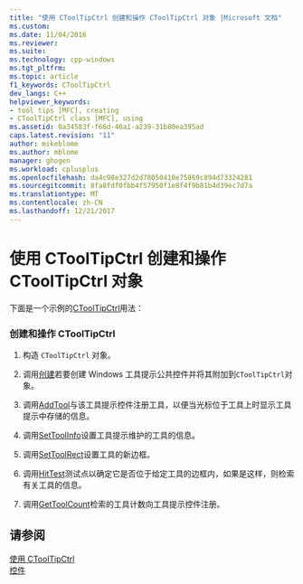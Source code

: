 ```yaml
---
title: "使用 CToolTipCtrl 创建和操作 CToolTipCtrl 对象 |Microsoft 文档"
ms.custom: 
ms.date: 11/04/2016
ms.reviewer: 
ms.suite: 
ms.technology: cpp-windows
ms.tgt_pltfrm: 
ms.topic: article
f1_keywords: CToolTipCtrl
dev_langs: C++
helpviewer_keywords:
- tool tips [MFC], creating
- CToolTipCtrl class [MFC], using
ms.assetid: 0a34583f-f66d-46a1-a239-31b80ea395ad
caps.latest.revision: "11"
author: mikeblome
ms.author: mblome
manager: ghogen
ms.workload: cplusplus
ms.openlocfilehash: da4c98e327d2d78050410e75869c894d73324281
ms.sourcegitcommit: 8fa8fdf0fbb4f57950f1e8f4f9b81b4d39ec7d7a
ms.translationtype: MT
ms.contentlocale: zh-CN
ms.lasthandoff: 12/21/2017
---
```

# <a name="using-ctooltipctrl-to-create-and-manipulate-a-ctooltipctrl-object"></a>使用 CToolTipCtrl 创建和操作 CToolTipCtrl 对象
下面是一个示例的[CToolTipCtrl](../mfc/reference/ctooltipctrl-class.md)用法：  
  
### <a name="to-create-and-manipulate-a-ctooltipctrl"></a>创建和操作 CToolTipCtrl  
  
1.  构造 `CToolTipCtrl` 对象。  
  
2.  调用[创建](../mfc/reference/ctooltipctrl-class.md#create)若要创建 Windows 工具提示公共控件并将其附加到`CToolTipCtrl`对象。  
  
3.  调用[AddTool](../mfc/reference/ctooltipctrl-class.md#addtool)与该工具提示控件注册工具，以便当光标位于工具上时显示工具提示中存储的信息。  
  
4.  调用[SetToolInfo](../mfc/reference/ctooltipctrl-class.md#settoolinfo)设置工具提示维护的工具的信息。  
  
5.  调用[SetToolRect](../mfc/reference/ctooltipctrl-class.md#settoolrect)设置工具的新边框。  
  
6.  调用[HitTest](../mfc/reference/ctooltipctrl-class.md#hittest)测试点以确定它是否位于给定工具的边框内，如果是这样，则检索有关工具的信息。  
  
7.  调用[GetToolCount](../mfc/reference/ctooltipctrl-class.md#gettoolcount)检索的工具计数向工具提示控件注册。  
  
## <a name="see-also"></a>请参阅  
 [使用 CToolTipCtrl](../mfc/using-ctooltipctrl.md)   
 [控件](../mfc/controls-mfc.md)


